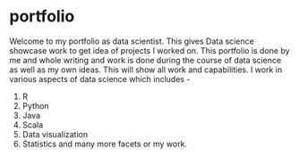 # portfolio
Welcome to my portfolio as data scientist.
This gives 
Data science showcase work to get idea of projects I worked on.
This portfolio is done by me and whole writing and work is done during the course of data science as well as my own ideas.
This will show all work and capabilities.
I work in various aspects of data science which includes -
1. R
2. Python
3. Java
4. Scala
5. Data visualization
6. Statistics 
and many more facets or my work.
